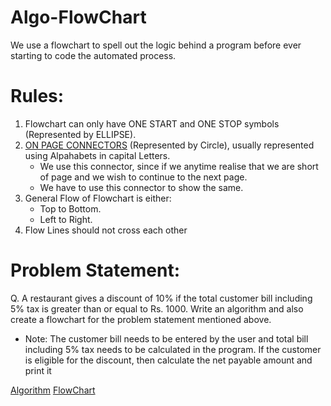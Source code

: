 # Algo-FlowChart
We use a flowchart to spell out the logic behind a program before ever starting to code the automated process.

# Rules:
1. Flowchart can only have ONE START and ONE STOP symbols (Represented by ELLIPSE).
2. [ON PAGE CONNECTORS](https://github.com/atindra305/Algo-FlowChart/blob/master/Basic_Circle%20-%202.png) (Represented by Circle), usually represented using Alpahabets in capital Letters.
    - We use this connector, since if we anytime realise that we are short of page and we wish to continue to the next page.
    - We have to use this connector to show the same.
3. General Flow of Flowchart is either:
    - Top to Bottom.
    - Left to Right.
4. Flow Lines should not cross each other

# Problem Statement:
Q. A restaurant gives a discount of 10% if the total customer bill including 5% tax is greater than or equal to Rs. 1000. Write an algorithm and also create a flowchart for the problem statement mentioned above.
   - Note: The customer bill needs to be entered by the user and total bill including 5% tax needs to be calculated in the program. If the customer is eligible for the discount, then calculate the net payable amount and print it

[Algorithm](https://github.com/atindra305/Algo-FlowChart/blob/master/Algorithm.jpeg)
[FlowChart](https://github.com/atindra305/Algo-FlowChart/blob/master/FlowChart.jpeg)
